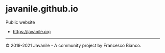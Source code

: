 # javanile.github.io

Public website

* https://javanile.org

----

© 2019-2021 Javanile - A community project by Francesco Bianco.
